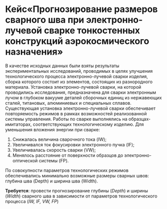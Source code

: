 # Кейс«Прогнозирование размеров сварного шва при электронно-лучевой сварке тонкостенных конструкций аэрокосмического назначения»
В качестве исходных данных были взяты результаты экспериментальных исследований, проводимых в целях улучшения технологического процесса электронно-лучевой сварки изделия, сборка которого состоит из элементов, состоящих из разнородного материала. Установка электронно-лучевой сварки, на которой проводились исследования, предназначена для сварки электронным лучом в глубоком вакууме деталей сборочных единиц из нержавеющих сталей, титановых, алюминиевых и специальных сплавов. Существующая установка электронно-лучевой сварки обеспечивает повторяемость режимов в рамках возможностей реализованной системы управления. Работы по сварке выполнялись на образцах-имитаторах, соответствующих технологическому изделию. 
Для уменьшения вложения энергии при сварке:
1. Снижалась величина сварочного тока (IW);
2. Увеличивался ток фокусировки электронного пучка (IF);
3. Увеличивалась скорость сварки (VW);
4. Менялось расстояние от поверхности образцов до электронно-оптической системы (FP). 

По совокупности параметров технологических режимов обеспечивались минимально возможные размеры сварных швов: глубина шва (Depth) и ширина шва (Width).

**Требуется**: провести прогнозирование глубины (*Depth*) и ширины (*Width*) сварного шва в зависимости от параметров технологического процесса (*IW, IF, VW, FP*)
